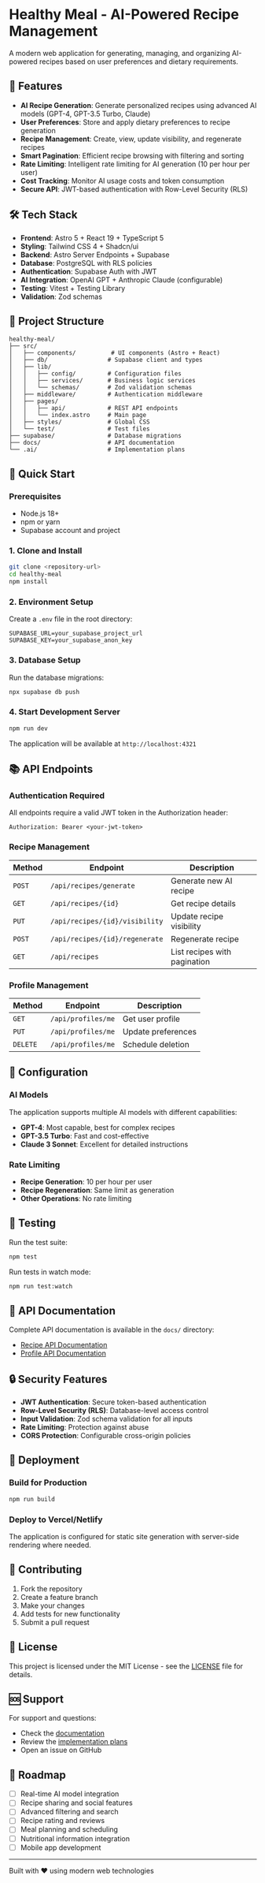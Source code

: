 # Healthy Meal - AI-Powered Recipe Management

A modern web application for generating, managing, and organizing AI-powered recipes based on user preferences and dietary requirements.

## 🚀 Features

- **AI Recipe Generation**: Generate personalized recipes using advanced AI models (GPT-4, GPT-3.5 Turbo, Claude)
- **User Preferences**: Store and apply dietary preferences to recipe generation
- **Recipe Management**: Create, view, update visibility, and regenerate recipes
- **Smart Pagination**: Efficient recipe browsing with filtering and sorting
- **Rate Limiting**: Intelligent rate limiting for AI generation (10 per hour per user)
- **Cost Tracking**: Monitor AI usage costs and token consumption
- **Secure API**: JWT-based authentication with Row-Level Security (RLS)

## 🛠️ Tech Stack

- **Frontend**: Astro 5 + React 19 + TypeScript 5
- **Styling**: Tailwind CSS 4 + Shadcn/ui
- **Backend**: Astro Server Endpoints + Supabase
- **Database**: PostgreSQL with RLS policies
- **Authentication**: Supabase Auth with JWT
- **AI Integration**: OpenAI GPT + Anthropic Claude (configurable)
- **Testing**: Vitest + Testing Library
- **Validation**: Zod schemas

## 📁 Project Structure

```
healthy-meal/
├── src/
│   ├── components/          # UI components (Astro + React)
│   ├── db/                 # Supabase client and types
│   ├── lib/
│   │   ├── config/         # Configuration files
│   │   ├── services/       # Business logic services
│   │   └── schemas/        # Zod validation schemas
│   ├── middleware/         # Authentication middleware
│   ├── pages/
│   │   ├── api/            # REST API endpoints
│   │   └── index.astro     # Main page
│   ├── styles/             # Global CSS
│   └── test/               # Test files
├── supabase/               # Database migrations
├── docs/                   # API documentation
└── .ai/                    # Implementation plans
```

## 🚀 Quick Start

### Prerequisites

- Node.js 18+ 
- npm or yarn
- Supabase account and project

### 1. Clone and Install

```bash
git clone <repository-url>
cd healthy-meal
npm install
```

### 2. Environment Setup

Create a `.env` file in the root directory:

```env
SUPABASE_URL=your_supabase_project_url
SUPABASE_KEY=your_supabase_anon_key
```

### 3. Database Setup

Run the database migrations:

```bash
npx supabase db push
```

### 4. Start Development Server

```bash
npm run dev
```

The application will be available at `http://localhost:4321`

## 📚 API Endpoints

### Authentication Required

All endpoints require a valid JWT token in the Authorization header:

```
Authorization: Bearer <your-jwt-token>
```

### Recipe Management

| Method | Endpoint | Description |
|--------|----------|-------------|
| `POST` | `/api/recipes/generate` | Generate new AI recipe |
| `GET` | `/api/recipes/{id}` | Get recipe details |
| `PUT` | `/api/recipes/{id}/visibility` | Update recipe visibility |
| `POST` | `/api/recipes/{id}/regenerate` | Regenerate recipe |
| `GET` | `/api/recipes` | List recipes with pagination |

### Profile Management

| Method | Endpoint | Description |
|--------|----------|-------------|
| `GET` | `/api/profiles/me` | Get user profile |
| `PUT` | `/api/profiles/me` | Update preferences |
| `DELETE` | `/api/profiles/me` | Schedule deletion |

## 🔧 Configuration

### AI Models

The application supports multiple AI models with different capabilities:

- **GPT-4**: Most capable, best for complex recipes
- **GPT-3.5 Turbo**: Fast and cost-effective
- **Claude 3 Sonnet**: Excellent for detailed instructions

### Rate Limiting

- **Recipe Generation**: 10 per hour per user
- **Recipe Regeneration**: Same limit as generation
- **Other Operations**: No rate limiting

## 🧪 Testing

Run the test suite:

```bash
npm test
```

Run tests in watch mode:

```bash
npm run test:watch
```

## 📖 API Documentation

Complete API documentation is available in the `docs/` directory:

- [Recipe API Documentation](docs/api-recipes.md)
- [Profile API Documentation](docs/api-profiles.md)

## 🔒 Security Features

- **JWT Authentication**: Secure token-based authentication
- **Row-Level Security (RLS)**: Database-level access control
- **Input Validation**: Zod schema validation for all inputs
- **Rate Limiting**: Protection against abuse
- **CORS Protection**: Configurable cross-origin policies

## 🚀 Deployment

### Build for Production

```bash
npm run build
```

### Deploy to Vercel/Netlify

The application is configured for static site generation with server-side rendering where needed.

## 🤝 Contributing

1. Fork the repository
2. Create a feature branch
3. Make your changes
4. Add tests for new functionality
5. Submit a pull request

## 📝 License

This project is licensed under the MIT License - see the [LICENSE](LICENSE) file for details.

## 🆘 Support

For support and questions:

- Check the [documentation](docs/)
- Review the [implementation plans](.ai/)
- Open an issue on GitHub

## 🔮 Roadmap

- [ ] Real-time AI model integration
- [ ] Recipe sharing and social features
- [ ] Advanced filtering and search
- [ ] Recipe rating and reviews
- [ ] Meal planning and scheduling
- [ ] Nutritional information integration
- [ ] Mobile app development

---

Built with ❤️ using modern web technologies
